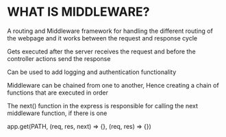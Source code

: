# WHAT IS MIDDLEWARE?

A routing and Middleware framework for handling the different routing of the webpage and it works between the request and response cycle

Gets executed after the server receives the request and before the controller actions send the response

Can be used to add logging and authentication functionality

Middleware can be chained from one to another, Hence creating a chain of functions that are executed in order

The next() function in the express is responsible for calling the next middleware function, if there is one

app.get(PATH, (req, res, next) => {}, (req, res) => {})